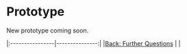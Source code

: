 # Prototype

New prototype coming soon.


|:----------------|---------------:|
|[Back: Further Questions](https://righttoaskorg.github.io/righttoask-docs/DiscussionAndFurtherQuestions)  |    |
